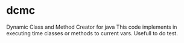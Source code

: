 # dcmc
Dynamic Class and Method Creator for java
This code implements in executing time classes or methods to current vars. Usefull to do test.
